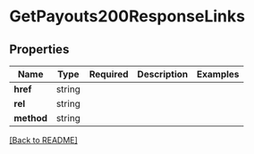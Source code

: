 # GetPayouts200ResponseLinks



## Properties

| Name | Type | Required | Description | Examples |
|------------|:-------------:|:-------------:|-------------|:-------------:|
| **href** |string |  |  | | |
| **rel** |string |  |  | | |
| **method** |string |  |  | | |



[[Back to README]](../../README.md)